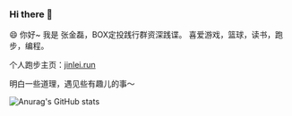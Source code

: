 ### Hi there 👋

<!--
**iamjinlei0312/iamjinlei0312** is a ✨ _special_ ✨ repository because its `README.md` (this file) appears on your GitHub profile.

Here are some ideas to get you started:

- 🔭 I’m currently working on ...
- 🌱 I’m currently learning ...
- 👯 I’m looking to collaborate on ...
- 🤔 I’m looking for help with ...
- 💬 Ask me about ...
- 📫 How to reach me: ...
- 😄 Pronouns: ...
- ⚡ Fun fact: ...
-->

😄 你好~ 我是 张金磊，BOX定投践行群资深践谍。 喜爱游戏，篮球，读书，跑步，编程。 

个人跑步主页：[jinlei.run](https://jinlei.run/)

明白一些道理，遇见些有趣儿的事～



![Anurag's GitHub stats](https://github-readme-stats.vercel.app/api?username=iamjinlei0312&show_icons=true&theme=radical)
